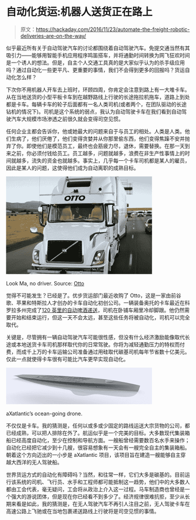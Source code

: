 # 自动化货运:机器人送货正在路上

> 原文：<https://hackaday.com/2016/11/23/automate-the-freight-robotic-deliveries-are-on-the-way/>

似乎最近所有关于自动驾驶汽车的讨论都围绕着自动驾驶汽车。免提交通当然有其吸引力——能够用智能手机应用程序鸣笛搭车，并将通勤时间转换为网飞狂欢时间是一个诱人的想法。但是，自主个人交通工具真的是大家似乎认为的杀手级应用吗？通过自动化一些更平凡、更重要的事情，我们不会得到更多的回报吗？货运自动化怎么样？

下次你不用机器人开车去上班时，环顾四周，你肯定会注意到路上有一大堆卡车。从在当地送货的小型平板卡车到在越野路线上行驶的长途拖拉机拖车，道路上到处都是卡车。每辆卡车的轮子后面都有一名人类司机(或者两个，在团队驱动的长途钻机的情况下)。司机是这个系统的弱点，我认为自动驾驶卡车在我们看到自动驾驶汽车大规模市场渗透之前很久就会变得司空见惯。

任何企业主都会告诉你，他或她最大的问题来自于与员工的相处。人类是人类。他们生病了，他们厌倦了，他们变得贪婪并从你那里偷东西，他们变得焦躁不安并抛弃了你。即使他们是模范员工，最终也会筋疲力尽，退休，需要替换。在那一天到来之前，你必须付钱给员工。员工越多，问题就越多，浪费在非生产性事情上的时间就越多，流失的资金也就越多。事实上，几乎每一个卡车司机都是某人的雇员，因此是某人的问题，这使得他们成为自动离职的成熟目标。

![Look Ma, no driver. Source: Otto](img/728b4f3871e08c25fb281b69b8c3ebcb.png)

Look Ma, no driver. Source: [Otto](//ot.to)

觉得不可能发生？已经是了。优步货运部门最近收购了 Otto，这是一家由前谷歌、苹果和特斯拉人才创办的卡车自动化初创公司。一辆装备奥托的卡车最近在科罗拉多州完成了[120 英里的自动啤酒递送](https://www.youtube.com/watch?v=Qb0Kzb3haK8)，司机在卧铺车厢里冷却脚跟。他仍然需要开始和结束运行，但这一天不会太远，甚至这些任务将被自动化，司机可以完全取代。

关键是，尽管拥有一辆自动驾驶汽车可能很性感，但没有什么经济激励能像取代长途或本地送货卡车司机那样取代你的日常驾驶。你将为减轻通勤压力的特权而付费，而成千上万的卡车运输公司准备通过用硅取代碳基司机每年节省数十亿美元。仅此一点就使得卡车很有可能比汽车更早实现自动化。

![axatlantic_kiel_final_shape_arnold_color_935px](img/056084f99acc862e06f9cd2e156d347b.png)

aXatlantic’s ocean-going drone.

不仅仅是卡车。我的猜测是，任何以或多或少固定的路线运送大宗货物的公司，都已经成熟，可以把人排除在外了。航运似乎是一个完美的目标。大多数现代集装箱船已经高度自动化，至少在控制和导航方面。一艘船曾经需要数百名水手来操作；自动化已经把它减少到十几艘，很容易想象有一天会有一艘完全自主的集装箱船。朝着这个方向迈出的一小步是 aXatlantic 项目，该项目旨在建造一艘能够自主穿越大西洋的无人驾驶船。

世界货运方式的自动化有障碍吗？当然，和往常一样，它们大多是碳基的。目前运行该系统的司机、飞行员、水手和工程师都可能抵制这一趋势，他们中的大多数人都由工会代表，毫无疑问，工会将从政治上介入这一过程。马车制造商也曾经是一个强大的游说团体，但是现在你已经看不到多少了。经济规律很难抗拒，至少从长期来看是如此，我的猜测是，在无人驾驶汽车不再引人注目之前，无人驾驶卡车在高速公路上飞驰或在当地包裹递送路线上行驶将是司空见惯的事情。